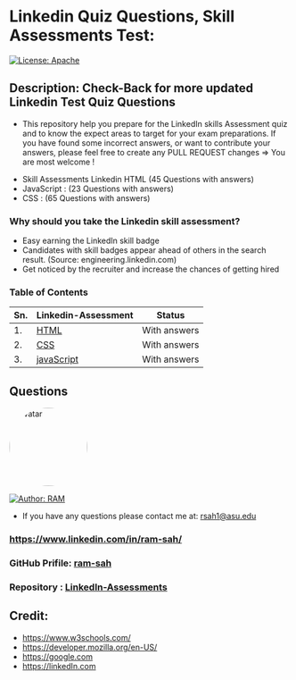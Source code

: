 # Linkedin Quiz Questions, Skill Assessments Test: 

[![License: Apache](https://img.shields.io/badge/License-Apache2.0-e10079.svg)](https://opensource.org/licenses/Apache)
<!-- ![Contributor](https://img.shields.io/badge/Contributor-1-gggddd.svg?style=flat-square) -->

## Description: Check-Back for more updated Linkedin Test Quiz Questions 
* This repository help you prepare for the LinkedIn skills Assessment quiz and to know the expect areas to target for your exam preparations. If you have found some incorrect answers, or want to contribute your answers, please feel free to create any PULL REQUEST changes => You are most welcome !

- Skill Assessments Linkedin HTML (45 Questions with answers)
- JavaScript : (23 Questions with answers)
- CSS : (65 Questions with answers)

### Why should you take the Linkedin skill assessment?
- Easy earning the LinkedIn skill badge 
- Candidates with skill badges appear ahead of others in the search result. (Source: engineering.linkedin.com)
- Get noticed by the recruiter and increase the chances of getting hired

### Table of Contents

| Sn.   | Linkedin-Assessment | Status |
| ----- | ----- | ----- |
| 1.    | [HTML](https://github.com/ram-sah/LinkedIn-Assessments/blob/master/HTML/HTML-Quiz.md) | With answers |
| 2.    | [CSS](https://github.com/ram-sah/LinkedIn-Assessments/blob/master/CSS/CSS.md) | With answers |
| 3.    | [javaScript](https://github.com/ram-sah/LinkedIn-Assessments/blob/master/javaScript/javaScript.md) | With answers |



## Questions
            
<img src="https://github.com/ram-sah.png" alt="avatar" style="border-radius: 70px" width="140"/>

[![Author: RAM](https://img.shields.io/badge/Author-RAM_SAH-gggddd.svg)](https://opensource.org/Author/RAM)
            
- If you have any questions please contact me at: rsah1@asu.edu
### https://www.linkedin.com/in/ram-sah/
### GitHub Prifile: [ram-sah](https://github.com/ram-sah) 
### Repository : [LinkedIn-Assessments](https://github.com/ram-sah/LinkedIn-Assessments)

## Credit: 
* https://www.w3schools.com/ 
* https://developer.mozilla.org/en-US/ 
* https://google.com
* https://linkedIn.com

